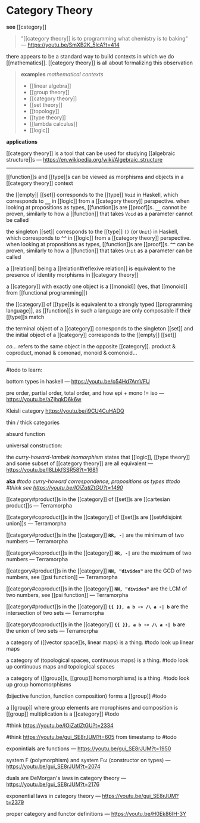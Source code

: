 # Category Theory

**see** [[category]]

> "[[category theory]] is to programming what chemistry is to baking" &mdash; <https://youtu.be/SmXB2K_5lcA?t=414>

there appears to be a standard way to build contexts in which we do [[mathematics]]. [[category theory]] is all about formalizing this observation

> **examples** _mathematical contexts_
>
> - [[linear algebra]]
> - [[group theory]]
> - [[category theory]]
> - [[set theory]]
> - [[topology]]
> - [[type theory]]
> - [[lambda calculus]]
> - [[logic]]

**applications**

[[category theory]] is a tool that can be used for studying [[algebraic structure]]s &mdash; <https://en.wikipedia.org/wiki/Algebraic_structure>

---

[[function]]s and [[type]]s can be viewed as morphisms and objects in a [[category theory]] context

the [[empty]] [[set]] corresponds to the [[type]] `Void` in Haskell, which corresponds to **`__`** in [[logic]] from a [[category theory]] perspective. when looking at propositions as types, [[function]]s are [[proof]]s. **`__`** cannot be proven, similarly to how a [[function]] that takes `Void` as a parameter cannot be called

the singleton [[set]] corresponds to the [[type]] `()` (or `Unit`) in Haskell, which corresponds to **`^^`** in [[logic]] from a [[category theory]] perspective. when looking at propositions as types, [[function]]s are [[proof]]s. **`^^`** can be proven, similarly to how a [[function]] that takes `Unit` as a parameter can be called

a [[relation]] being a [[relation#reflexive relation]] is equivalent to the presence of identity morphisms in [[category theory]]

a [[category]] with exactly one object is a [[monoid]] (yes, that [[monoid]] from [[functional programming]])

the [[category]] of [[type]]s is equivalent to a strongly typed [[programming language]], as [[function]]s in such a language are only composable if their [[type]]s match

the terminal object of a [[category]] corresponds to the singleton [[set]] and the initial object of a [[category]] corresponds to the [[empty]] [[set]]

_co..._ refers to the same object in the opposite [[category]]. product & coproduct, monad & comonad, monoid & comonoid...

---

#todo to learn:

bottom types in haskell &mdash; <https://youtu.be/p54Hd7AmVFU>

pre order, partial order, total order, and how epi + mono != iso &mdash; <https://youtu.be/aZjhqkD6k6w>

Kleisli category <https://youtu.be/i9CU4CuHADQ>

thin / thick categories

absurd function

universal construction:

the _curry-howard-lambek isomorphism_ states that [[logic]], [[type theory]] and some subset of [[category theory]] are all equivalent &mdash; <https://youtu.be/I8LbkfSSR58?t=1681>

**aka** _#todo curry-howard correspondence, propositions as types #todo #think see <https://youtu.be/IOiZatlZtGU?t=1490>_

[[category#product]]s in the [[category]] of [[set]]s are [[cartesian product]]s &mdash; Terramorpha

[[category#coproduct]]s in the [[category]] of [[set]]s are [[set#disjoint union]]s &mdash; Terramorpha

[[category#product]]s in the [[category]] **`RR, -|`** are the minimum of two numbers &mdash; Terramorpha

[[category#coproduct]]s in the [[category]] **`RR, -|`** are the maximum of two numbers &mdash; Terramorpha

[[category#product]]s in the [[category]] **`NN, "divides"`** are the GCD of two numbers, see [[psi function]] &mdash; Terramorpha

[[category#coproduct]]s in the [[category]] **`NN, "divides"`** are the LCM of two numbers, see [[psi function]] &mdash; Terramorpha

[[category#product]]s in the [[category]] **`{{ }}, a b -> /\ a -| b`** are the intersection of two sets &mdash; Terramorpha

[[category#coproduct]]s in the [[category]] **`{{ }}, a b -> /\ a -| b`** are the union of two sets &mdash; Terramorpha

a category of ([[vector space]]s, linear maps) is a thing. #todo look up linear maps

a category of (topological spaces, continuous maps) is a thing. #todo look up continuous maps and topological spaces

a category of ([[group]]s, [[group]] homomorphisms) is a thing. #todo look up group homomorphisms

(bijective function, function composition) forms a [[group]] #todo

a [[group]] where group elements are morophisms and composition is [[group]] multiplication is a [[category]] #todo

#think <https://youtu.be/IOiZatlZtGU?t=2334>

#think <https://youtu.be/gui_SE8rJUM?t=605> from timestamp to #todo

exponintials are functions &mdash; <https://youtu.be/gui_SE8rJUM?t=1950>

system F (polymorphism) and system F&omega; (constructor on types) &mdash; <https://youtu.be/gui_SE8rJUM?t=2074>

duals are DeMorgan's laws in category theory &mdash; <https://youtu.be/gui_SE8rJUM?t=2176>

exponential laws in category theory &mdash; <https://youtu.be/gui_SE8rJUM?t=2379>

proper category and functor definitions &mdash; <https://youtu.be/H0Ek86IH-3Y>
